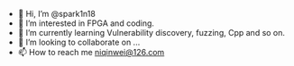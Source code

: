 - 👋 Hi, I’m @spark1n18
- 👀 I’m interested in FPGA and coding.
- 🌱 I’m currently learning Vulnerability discovery, fuzzing, Cpp and so on.
- 💞️ I’m looking to collaborate on ...
- 📫 How to reach me niqinwei@126.com

<!---
spark1n18/spark1n18 is a ✨ special ✨ repository because its `README.md` (this file) appears on your GitHub profile.
You can click the Preview link to take a look at your changes.
--->
